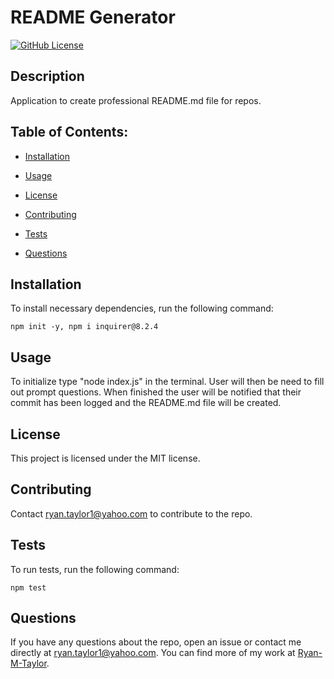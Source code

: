 # README Generator
[![GitHub License](https://img.shields.io/badge/license-MIT-yellow.svg)](https://opensource.org/licenses/MIT)
## Description 

Application to create professional README.md file for repos.

## Table of Contents: 

* [Installation](#installation)

* [Usage](#usage)

* [License](#license)

* [Contributing](#contributing)

* [Tests](#tests)

* [Questions](#questions)

## Installation

To install necessary dependencies, run the following command:

```
npm init -y, npm i inquirer@8.2.4
```

## Usage

To initialize type "node index.js" in the terminal. User will then be need to fill out prompt questions. When finished the user will be notified that their commit has been logged and the README.md file will be created.

## License

This project is licensed under the MIT license.

## Contributing

Contact ryan.taylor1@yahoo.com to contribute to the repo.

## Tests

To run tests, run the following command:

```
npm test
```

## Questions

If you have any questions about the repo, open an issue or contact me directly at ryan.taylor1@yahoo.com. You can find more of my work at [Ryan-M-Taylor](https://github.com/Ryan-M-Taylor/).